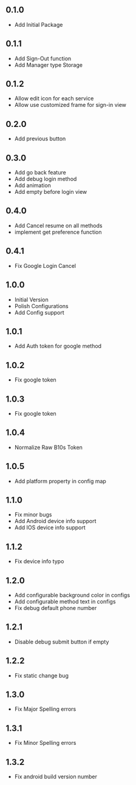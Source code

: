 ## 0.1.0

- Add Initial Package

## 0.1.1

- Add Sign-Out function
- Add Manager type Storage

## 0.1.2

- Allow edit icon for each service
- Allow use customized frame for sign-in view

## 0.2.0

- Add previous button

## 0.3.0

- Add go back feature
- Add debug login method
- Add animation
- Add empty before login view

## 0.4.0

- Add Cancel resume on all methods
- implement get preference function
  
## 0.4.1

- Fix Google Login Cancel

## 1.0.0

- Initial Version
- Polish Configurations
- Add Config support

## 1.0.1

- Add Auth token for google method
  
## 1.0.2

- Fix google token

## 1.0.3

- Fix google token

## 1.0.4

- Normalize Raw B10s Token

## 1.0.5

- Add platform property in config map

## 1.1.0

- Fix minor bugs
- Add Android device info support
- Add IOS device info support

## 1.1.2

- Fix device info typo

## 1.2.0

- Add configurable background color in configs
- Add configurable method text in configs
- Fix debug default phone number

## 1.2.1

- Disable debug submit button if empty

## 1.2.2

- Fix static change bug

## 1.3.0

- Fix Major Spelling errors

## 1.3.1

- Fix Minor Spelling errors

## 1.3.2

- Fix android build version number
